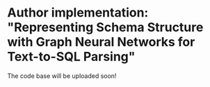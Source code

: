 # Author implementation: "Representing Schema Structure with Graph Neural Networks for Text-to-SQL Parsing"

The code base will be uploaded soon!
